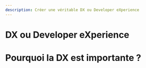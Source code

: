```yaml
---
description: Créer une véritable DX ou Developer eXperience
---
```


# DX ou Developer eXperience

# Pourquoi la DX est importante ?


